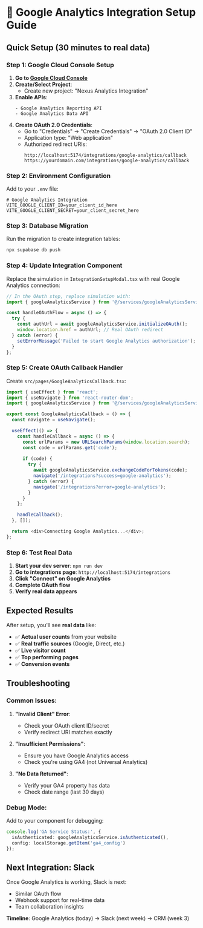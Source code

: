 # 🚀 Google Analytics Integration Setup Guide

## Quick Setup (30 minutes to real data)

### **Step 1: Google Cloud Console Setup**

1. **Go to [Google Cloud Console](https://console.cloud.google.com/)**
2. **Create/Select Project**: 
   - Create new project: "Nexus Analytics Integration"
3. **Enable APIs**:
   ```
   - Google Analytics Reporting API
   - Google Analytics Data API
   ```
4. **Create OAuth 2.0 Credentials**:
   - Go to "Credentials" → "Create Credentials" → "OAuth 2.0 Client ID"
   - Application type: "Web application"
   - Authorized redirect URIs:
     ```
     http://localhost:5174/integrations/google-analytics/callback
     https://yourdomain.com/integrations/google-analytics/callback
     ```

### **Step 2: Environment Configuration**

Add to your `.env` file:
```env
# Google Analytics Integration
VITE_GOOGLE_CLIENT_ID=your_client_id_here
VITE_GOOGLE_CLIENT_SECRET=your_client_secret_here
```

### **Step 3: Database Migration**

Run the migration to create integration tables:
```bash
npx supabase db push
```

### **Step 4: Update Integration Component**

Replace the simulation in `IntegrationSetupModal.tsx` with real Google Analytics connection:

```typescript
// In the OAuth step, replace simulation with:
import { googleAnalyticsService } from '@/services/googleAnalyticsService';

const handleOAuthFlow = async () => {
  try {
    const authUrl = await googleAnalyticsService.initializeOAuth();
    window.location.href = authUrl; // Real OAuth redirect
  } catch (error) {
    setErrorMessage('Failed to start Google Analytics authorization');
  }
};
```

### **Step 5: Create OAuth Callback Handler**

Create `src/pages/GoogleAnalyticsCallback.tsx`:
```typescript
import { useEffect } from 'react';
import { useNavigate } from 'react-router-dom';
import { googleAnalyticsService } from '@/services/googleAnalyticsService';

export const GoogleAnalyticsCallback = () => {
  const navigate = useNavigate();

  useEffect(() => {
    const handleCallback = async () => {
      const urlParams = new URLSearchParams(window.location.search);
      const code = urlParams.get('code');
      
      if (code) {
        try {
          await googleAnalyticsService.exchangeCodeForTokens(code);
          navigate('/integrations?success=google-analytics');
        } catch (error) {
          navigate('/integrations?error=google-analytics');
        }
      }
    };

    handleCallback();
  }, []);

  return <div>Connecting Google Analytics...</div>;
};
```

### **Step 6: Test Real Data**

1. **Start your dev server**: `npm run dev`
2. **Go to integrations page**: `http://localhost:5174/integrations`
3. **Click "Connect" on Google Analytics**
4. **Complete OAuth flow**
5. **Verify real data appears**

## **Expected Results**

After setup, you'll see **real data** like:
- ✅ **Actual user counts** from your website
- ✅ **Real traffic sources** (Google, Direct, etc.)
- ✅ **Live visitor count**
- ✅ **Top performing pages**
- ✅ **Conversion events**

## **Troubleshooting**

### Common Issues:

1. **"Invalid Client" Error**:
   - Check your OAuth client ID/secret
   - Verify redirect URI matches exactly

2. **"Insufficient Permissions"**:
   - Ensure you have Google Analytics access
   - Check you're using GA4 (not Universal Analytics)

3. **"No Data Returned"**:
   - Verify your GA4 property has data
   - Check date range (last 30 days)

### Debug Mode:

Add to your component for debugging:
```typescript
console.log('GA Service Status:', {
  isAuthenticated: googleAnalyticsService.isAuthenticated(),
  config: localStorage.getItem('ga4_config')
});
```

## **Next Integration: Slack**

Once Google Analytics is working, Slack is next:
- Similar OAuth flow
- Webhook support for real-time data
- Team collaboration insights

**Timeline**: Google Analytics (today) → Slack (next week) → CRM (week 3) 